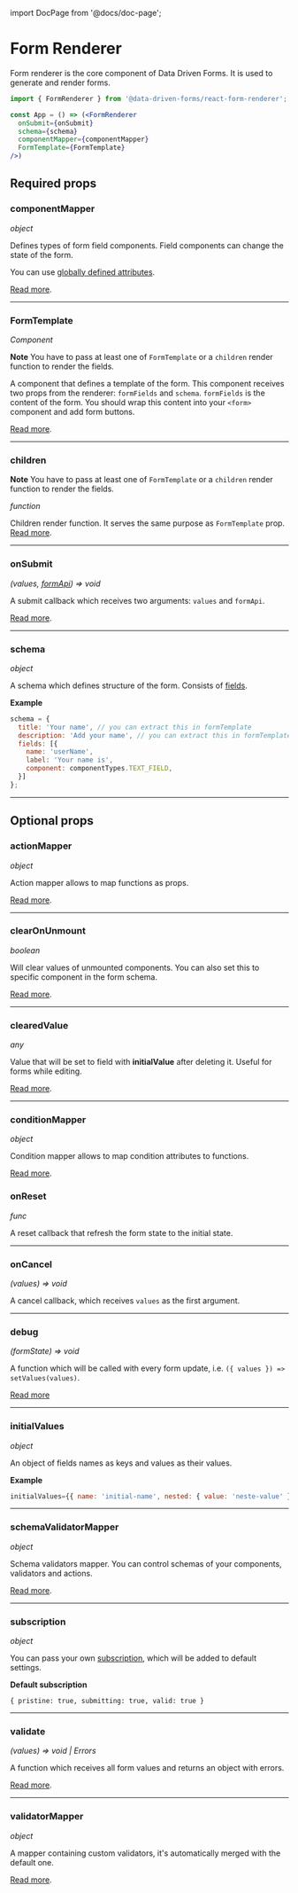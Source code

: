 import DocPage from '@docs/doc-page';

<DocPage>

# Form Renderer

Form renderer is the core component of Data Driven Forms. It is used to generate and render forms.

```jsx
import { FormRenderer } from '@data-driven-forms/react-form-renderer';

const App = () => (<FormRenderer
  onSubmit={onSubmit}
  schema={schema}
  componentMapper={componentMapper}
  FormTemplate={FormTemplate}
/>)
```

## Required props

### componentMapper

*object*

Defines types of form field components. Field components can change the state of the form.

You can use [globally defined attributes](/mappers/global-component-props).

[Read more](/mappers/custom-mapper).

---

### FormTemplate

*Component*

**Note** You have to pass at least one of `FormTemplate` or a `children` render function to render the fields.

A component that defines a template of the form. This component receives two props from the renderer: `formFields` and `schema`. `formFields` is the content of the form. You should wrap this content into your `<form>` component and add form buttons.

[Read more](/components/form-template).

---

### children

**Note** You have to pass at least one of `FormTemplate` or a `children` render function to render the fields.

*function*

Children render function. It serves the same purpose as `FormTemplate` prop. [Read more](/components/children).

---

### onSubmit

*(values, [formApi](/hooks/use-form-api)) => void*

A submit callback which receives two arguments: `values` and `formApi`.

[Read more](https://final-form.org/docs/react-final-form/types/FormProps#onsubmit).

---

### schema

*object*

A schema which defines structure of the form. Consists of [fields](/schema/introduction).

**Example**

```javascript
schema = {
  title: 'Your name', // you can extract this in formTemplate
  description: 'Add your name', // you can extract this in formTemplate
  fields: [{
    name: 'userName',
    label: 'Your name is',
    component: componentTypes.TEXT_FIELD,
  }]
};
```

---

## Optional props

### actionMapper

*object*

Action mapper allows to map functions as props.

[Read more](/mappers/action-mapper).

---

### clearOnUnmount

*boolean*

Will clear values of unmounted components. You can also set this to specific component in the form schema.

[Read more](/schema/clear-on-unmount).

---

### clearedValue

*any*

Value that will be set to field with **initialValue** after deleting it. Useful for forms while editing.

[Read more](/schema/cleared-value).

---

### conditionMapper

*object*

Condition mapper allows to map condition attributes to functions.

[Read more](/mappers/condition-mapper).

### onReset

*func*

A reset callback that refresh the form state to the initial state.

---

### onCancel

*(values) => void*

A cancel callback, which receives `values` as the first argument.

---

### debug

*(formState) => void*

A function which will be called with every form update, i.e. `({ values }) => setValues(values)`.

[Read more](https://final-form.org/docs/react-final-form/types/FormProps#debug)

---

### initialValues

*object*

An object of fields names as keys and values as their values.

**Example**

```jsx
initialValues={{ name: 'initial-name', nested: { value: 'neste-value' }}}
```

---

### schemaValidatorMapper

*object*

Schema validators mapper. You can control schemas of your components, validators and actions.

[Read more](/mappers/schema-validator-mapper).

---

### subscription

*object*

You can pass your own [subscription](https://final-form.org/docs/react-final-form/types/FormProps#subscription), which will be added to default settings.

**Default subscription**

`{ pristine: true, submitting: true, valid: true }`

---

### validate

*(values) => void | Errors*

A function which receives all form values and returns an object with errors.

[Read more](https://final-form.org/docs/react-final-form/types/FormProps#validate).

---

### validatorMapper

*object*

A mapper containing custom validators, it's automatically merged with the default one.

[Read more](/mappers/validator-mapper).


</DocPage>